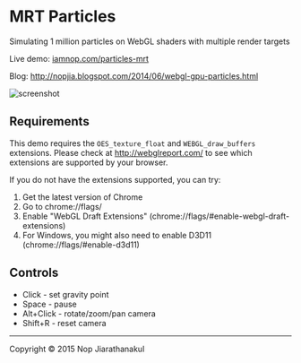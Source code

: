 # MRT Particles

Simulating 1 million particles on WebGL shaders with multiple render targets

Live demo: [iamnop.com/particles-mrt](http://iamnop.com/particles-mrt)

Blog: http://nopjia.blogspot.com/2014/06/webgl-gpu-particles.html

![screenshot](http://4.bp.blogspot.com/-O8wDJwftREw/U5TT7H7nzEI/AAAAAAAABOc/8ACW4NA9MXo/s1600/webgl-particles-11.png)

## Requirements

This demo requires the `OES_texture_float` and `WEBGL_draw_buffers` extensions. Please check at http://webglreport.com/ to see which extensions are supported by your browser. 

If you do not have the extensions supported, you can try:

1. Get the latest version of Chrome
1. Go to chrome://flags/
1. Enable "WebGL Draft Extensions" (chrome://flags/#enable-webgl-draft-extensions)
1. For Windows, you might also need to enable D3D11 (chrome://flags/#enable-d3d11)

## Controls

* Click - set gravity point
* Space - pause
* Alt+Click - rotate/zoom/pan camera
* Shift+R - reset camera

---
Copyright © 2015 Nop Jiarathanakul
